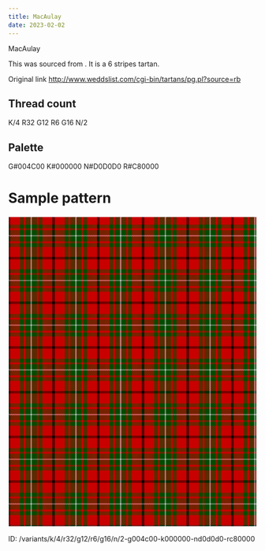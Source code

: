 ```yaml
---
title: MacAulay
date: 2023-02-02
---
```

MacAulay

This was sourced from <no value>.  It is a 6 stripes tartan.

Original link http://www.weddslist.com/cgi-bin/tartans/pg.pl?source=rb

## Thread count
K/4 R32 G12 R6 G16 N/2

## Palette
G#004C00 K#000000 N#D0D0D0 R#C80000

# Sample pattern

![Tartan detail](tartan.png "K/4 R32 G12 R6 G16 N/2 tartan")

ID: /variants/k/4/r32/g12/r6/g16/n/2-g004c00-k000000-nd0d0d0-rc80000